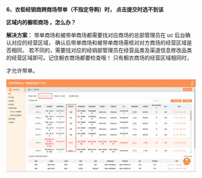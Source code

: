 <a name="bookmark6"></a>**6、衣柜经销商跨商场带单（不指定导购）时， 点击提交时选不到该**

**区域内的橱柜商场 ，怎么办？**

**解决方案：** 带单商场和被带单商场都需要找对应商场的总部管理员在 uc 后台确  认对应的经营区域， 确认后带单商场和被带单商场需核对对方商场的经营区域是  否相同， 若不同的，需要找对应的经销部管理员在经营品类及渠道信息修改品类  的经营区域即可。记住橱衣商场都要检查哦！ 只有橱衣商场的经营区域相同时，

才允许带单。

![](Aspose.Words.8ccb1f2d-3944-4e9f-9faf-f12e5a8c90a9.010.jpeg)


